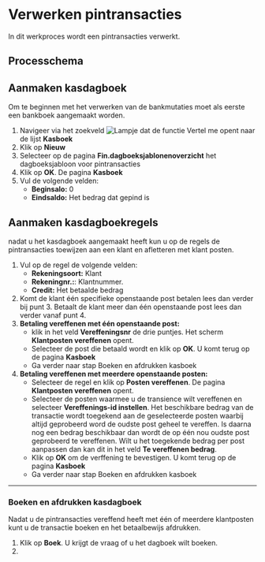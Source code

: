 # Verwerken pintransacties

In dit werkproces wordt een pintransacties verwerkt. 

## Processchema


## Aanmaken kasdagboek

Om te beginnen met het verwerken van de bankmutaties moet als eerste een bankboek aangemaakt worden. 

 1. Navigeer via het zoekveld ![Lampje dat de functie Vertel me opent](https://docs.microsoft.com/nl-NL/dynamics365/business-central/media/ui-search/search_small.png "Vertel me wat u wilt doen") naar de lijst **Kasboek**
 2. Klik op **Nieuw** 
 3. Selecteer op de pagina **Fin.dagboeksjablonenoverzicht** het dagboeksjabloon voor pintransacties
 4.  Klik op **OK**. De pagina **Kasboek**
 5. Vul de volgende velden:
	* **Beginsalo:** 0
	* **Eindsaldo:** Het bedrag dat gepind is

## Aanmaken kasdagboekregels

nadat u het kasdagboek aangemaakt heeft kun u op de regels de pintransacties toewijzen aan een klant en afletteren met klant posten. 

 1. Vul op de regel de volgende velden:
	* **Rekeningsoort:** Klant
	* **Rekeningnr.:**: Klantnummer. 
	* **Credit:** Het betaalde bedrag
 2. Komt de klant één specifieke openstaande post betalen lees dan verder bij punt 3. Betaalt de klant meer dan één openstaande post lees dan verder vanaf punt 4. 
 3. **Betaling vereffenen met één openstaande post:** 
	* klik in het veld **Vereffeningsnr** de drie puntjes. Het scherm **Klantposten vereffenen** opent. 
	* Selecteer de post die betaald wordt en klik op **OK**. U komt terug op de pagina **Kasboek**
	* Ga verder naar stap Boeken en afdrukken kasboek
 4. **Betaling vereffenen met meerdere openstaande posten:** 
	* Selecteer de regel en klik op **Posten vereffenen**. De pagina **Klantposten vereffenen** opent. 
	* Selecteer de posten waarmee u de transience wilt vereffenen en selecteer **Vereffenings-id instellen**. Het beschikbare bedrag van de transactie wordt toegekend aan de geselecteerde posten waarbij altijd geprobeerd word de oudste post geheel te vereffen. Is daarna nog een bedrag beschikbaar dan wordt de op één nou oudste post geprobeerd te vereffenen. Wilt u het toegekende bedrag per post aanpassen dan kan dit in het veld **Te vereffenen bedrag**. 
	* Klik op **OK** om de verffening te bevestigen. U komt terug op de pagina **Kasboek**
	* Ga verder naar stap Boeken en afdrukken kasboek
<hr>

### Boeken en afdrukken kasdagboek

Nadat u de pintransacties vereffend heeft met één of meerdere klantposten kunt u de transactie boeken en het betaalbewijs afdrukken. 

 1. Klik op **Boek**. U krijgt de vraag of u het dagboek wilt boeken. 
 2. 



<!--stackedit_data:
eyJoaXN0b3J5IjpbLTE3ODc5MDg0NjQsLTg2MDc0NzYzNSwtND
cxODIzMjUzLDE0MDUwMDA0MzVdfQ==
-->